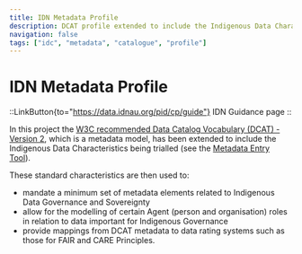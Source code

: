 ```yaml
---
title: IDN Metadata Profile
description: DCAT profile extended to include the Indigenous Data Characteristics
navigation: false
tags: ["idc", "metadata", "catalogue", "profile"]
---
```


# IDN Metadata Profile
::LinkButton{to="https://data.idnau.org/pid/cp/guide"}
IDN Guidance page
::

In this project the [W3C recommended Data Catalog Vocabulary (DCAT) - Version 2](https://www.w3.org/TR/vocab-dcat-2/), which is a metadata model, has been extended to include the Indigenous Data Characteristics being trialled (see the [Metadata Entry Tool](/resources/met)).

These standard characteristics are then used to:
- mandate a minimum set of metadata elements related to Indigenous Data Governance and Sovereignty
- allow for the modelling of certain Agent (person and organisation) roles in relation to data important for Indigenous Governance
- provide mappings from DCAT metadata to data rating systems such as those for FAIR and CARE Principles.